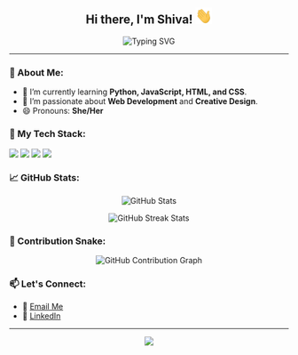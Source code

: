 <h2 align="center">Hi there, I'm Shiva! <img src="https://raw.githubusercontent.com/ABSphreak/ABSphreak/master/gifs/Hi.gif" width="30px"></h2>

<p align="center">
  <img src="https://readme-typing-svg.herokuapp.com?font=Fira+Code&size=21&duration=4000&pause=1000&center=true&vCenter=true&width=435&lines=Aspiring+Developer+and+Designer;Love+to+Code+and+Create;Currently+Learning+Python%2C+JS%2C+HTML+%26+CSS!" alt="Typing SVG" />
</p>

---

### 🌱 About Me:
- 🔭 I’m currently learning **Python, JavaScript, HTML, and CSS**.
- 🌟 I’m passionate about **Web Development** and **Creative Design**.
- 😄 Pronouns: **She/Her**
  
### 🎨 My Tech Stack:
<p>
  <img src="https://img.shields.io/badge/-Python-3776AB?style=flat-square&logo=python&logoColor=white" />
  <img src="https://img.shields.io/badge/-JavaScript-F7DF1E?style=flat-square&logo=javascript&logoColor=black" />
  <img src="https://img.shields.io/badge/-HTML5-E34F26?style=flat-square&logo=html5&logoColor=white" />
  <img src="https://img.shields.io/badge/-CSS3-1572B6?style=flat-square&logo=css3" />
</p>

### 📈 GitHub Stats:
<p align="center">
  <img src="https://github-readme-stats.vercel.app/api?username=ShivaVarkiani&show_icons=true&theme=radical" alt="GitHub Stats" />
</p>
<p align="center">
  <img src="https://github-readme-streak-stats.herokuapp.com/?user=ShivaVarkiani&theme=radical" alt="GitHub Streak Stats" />
</p>

### 🐍 Contribution Snake:
<p align="center">
  <img src="https://github.com/ShivaVarkiani/ShivaVarkiani/blob/output/snake.svg" alt="GitHub Contribution Graph" />
</p>

### 📫 Let's Connect:
- 📧 [Email Me](mailto:shivavarkiany@gmail.com)
- 💼 [LinkedIn](https://www.linkedin.com/in/shiva-varkiani-1a394a168)

---

<p align="center">
  <img src="https://github.com/ShivaVarkiani/ShivaVarkiani/blob/main/assets/animated-coding.gif" width="50%"/>
</p>

<!---
ShivaVarkiani/ShivaVarkiani is a ✨ special ✨ repository because its `README.md` (this file) appears on your GitHub profile.
You can click the Preview link to take a look at your changes.
--->
